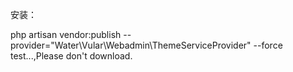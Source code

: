 安装：

php artisan vendor:publish --provider="Water\Vular\Webadmin\ThemeServiceProvider" --force
test...,Please don't download.